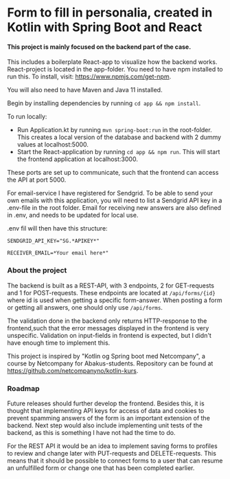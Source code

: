 # Form to fill in personalia, created in Kotlin with Spring Boot and React

#### This project is mainly focused on the backend part of the case. 

This includes a boilerplate React-app to visualize how the backend works. React-project is located in the app-folder.
You need to have npm installed to run this. To install, visit: https://www.npmjs.com/get-npm.

You will also need to have Maven and Java 11 installed. 

Begin by installing dependencies by running `cd app && npm install`.

To run locally: 
- Run Application.kt by running `mvn spring-boot:run` in the root-folder. This creates a local version of the database and backend with 2 dummy values at localhost:5000.
- Start the React-application by running `cd app && npm run`. This will start the frontend application at localhost:3000.

These ports are set up to communicate, such that the frontend can access the API at port 5000.

For email-service I have registered for Sendgrid. To be able to send your own emails with this application, you will need to list a Sendgrid API key in a .env-file in the root folder. 
Email for receiving new answers are also defined in .env, and needs to be updated for local use.

.env fil will then have this structure:

`SENDGRID_API_KEY="SG.*APIKEY*"`

`RECEIVER_EMAIL=*Your email here*"`

### About the project
The backend is built as a REST-API, with 3 endpoints, 2 for GET-requests and 1 for POST-requests. 
These endpoints are located at `/api/forms/{id}` where id is used when getting a specific form-answer.
When posting a form or getting all answers, one should only use `/api/forms`.

The validation done in the backend only returns HTTP-response to the frontend,such that the error messages
displayed in the frontend is very unspecific. Validation on input-fields in frontend is expected, but I didn't have enough time to implement this.

This project is inspired by "Kotlin og Spring boot med Netcompany", a course by Netcompany for Abakus-students. Repository can be found at https://github.com/netcompanyno/kotlin-kurs.


### Roadmap
Future releases should further develop the frontend. Besides this, it is thought that implementing
API keys for access of data and cookies to prevent spamming answers of the form is an important extension of the backend.
Next step would also include implementing unit tests of the backend, as this is something I have not had the time to do.

For the REST API it would be an idea to implement saving forms to profiles to review and change later with PUT-requests and DELETE-requests.
This means that it should be possible to connect forms to a user that can resume an unfulfilled form or change one that has been completed earlier. 